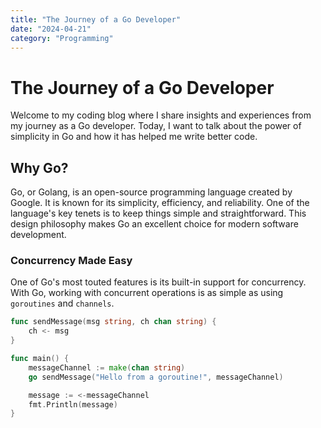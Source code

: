 ```yaml
---
title: "The Journey of a Go Developer"
date: "2024-04-21"
category: "Programming"
---
```


# The Journey of a Go Developer

Welcome to my coding blog where I share insights and experiences from my journey as a Go developer. Today, I want to talk about the power of simplicity in Go and how it has helped me write better code.

## Why Go?

Go, or Golang, is an open-source programming language created by Google. It is known for its simplicity, efficiency, and reliability. One of the language's key tenets is to keep things simple and straightforward. This design philosophy makes Go an excellent choice for modern software development.

### Concurrency Made Easy

One of Go's most touted features is its built-in support for concurrency. With Go, working with concurrent operations is as simple as using `goroutines` and `channels`.

```go
func sendMessage(msg string, ch chan string) {
    ch <- msg
}

func main() {
    messageChannel := make(chan string)
    go sendMessage("Hello from a goroutine!", messageChannel)

    message := <-messageChannel
    fmt.Println(message)
}
